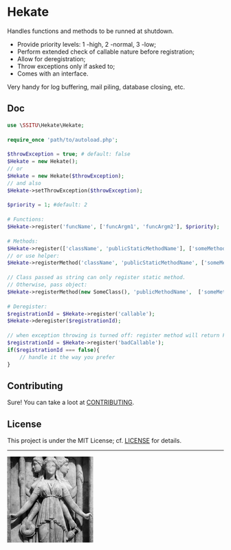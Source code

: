 # Hekate

Handles functions and methods to be runned at shutdown.

- Provide priority levels: 1 -high, 2 -normal, 3 -low;
- Perform extended check of callable nature before registration;
- Allow for deregistration;
- Throw exceptions only if asked to;
- Comes with an interface.

Very handy for log buffering, mail piling, database closing, etc.

## Doc

```php
use \SSITU\Hekate\Hekate;

require_once 'path/to/autoload.php';

$throwException = true; # default: false
$Hekate = new Hekate();
// or
$Hekate = new Hekate($throwException);
// and also
$Hekate->setThrowException($throwException);

$priority = 1; #default: 2

# Functions:
$Hekate->register('funcName', ['funcArgm1', 'funcArgm2'], $priority);

# Methods:
$Hekate->register(['className', 'publicStaticMethodName'], ['someMethodArgm'], $priority);
// or use helper:
$Hekate->registerMethod('className', 'publicStaticMethodName', ['someMethodArgm'], $priority);

// Class passed as string can only register static method.
// Otherwise, pass object:
$Hekate->registerMethod(new SomeClass(), 'publicMethodName',  ['someMethodArgm'], $priority);

# Deregister:
$registrationId = $Hekate->register('callable');
$Hekate->deregister($registrationId);

// when exception throwing is turned off: register method will return FALSE in case of invalid callback
$registrationId = $Hekate->register('badCallable');
if($registrationId === false){
    // handle it the way you prefer
}
```

## Contributing

Sure! You can take a loot at [CONTRIBUTING](CONTRIBUTING.md).

## License

This project is under the MIT License; cf. [LICENSE](LICENSE) for details.

___

![Hekate](Hekate.jpg)